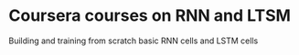 # Coursera courses on RNN and LTSM

Building and training from scratch basic RNN cells and LSTM cells
